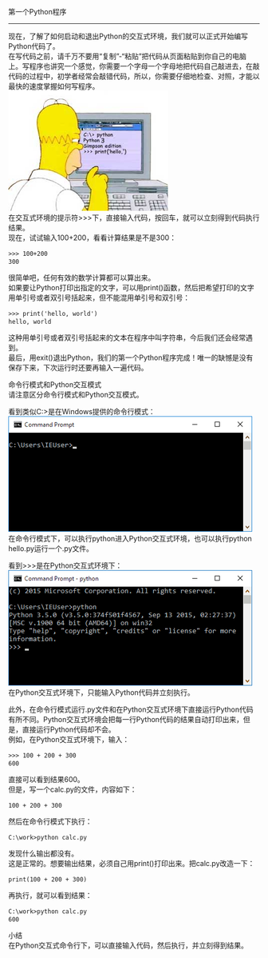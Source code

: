 第一个Python程序  
________________________________________  
现在，了解了如何启动和退出Python的交互式环境，我们就可以正式开始编写Python代码了。  
在写代码之前，请千万不要用“复制”-“粘贴”把代码从页面粘贴到你自己的电脑上。写程序也讲究一个感觉，你需要一个字母一个字母地把代码自己敲进去，在敲代码的过程中，初学者经常会敲错代码，所以，你需要仔细地检查、对照，才能以最快的速度掌握如何写程序。  
![](photo/1-4p0.jpg)  
在交互式环境的提示符>>>下，直接输入代码，按回车，就可以立刻得到代码执行结果。  
现在，试试输入100+200，看看计算结果是不是300：  

	>>> 100+200  
	300  
很简单吧，任何有效的数学计算都可以算出来。  
如果要让Python打印出指定的文字，可以用print()函数，然后把希望打印的文字用单引号或者双引号括起来，但不能混用单引号和双引号：  

	>>> print('hello, world')  
	hello, world  
这种用单引号或者双引号括起来的文本在程序中叫字符串，今后我们还会经常遇到。  
最后，用exit()退出Python，我们的第一个Python程序完成！唯一的缺憾是没有保存下来，下次运行时还要再输入一遍代码。
  
命令行模式和Python交互模式  
请注意区分命令行模式和Python交互模式。  

看到类似C:\>是在Windows提供的命令行模式：  
![](photo/1-4p1.png)  
在命令行模式下，可以执行python进入Python交互式环境，也可以执行python hello.py运行一个.py文件。  

看到>>>是在Python交互式环境下：  
![](photo/1-4p2.png)  
在Python交互式环境下，只能输入Python代码并立刻执行。  

此外，在命令行模式运行.py文件和在Python交互式环境下直接运行Python代码有所不同。Python交互式环境会把每一行Python代码的结果自动打印出来，但是，直接运行Python代码却不会。  
例如，在Python交互式环境下，输入：  

	>>> 100 + 200 + 300  
	600  
直接可以看到结果600。  
但是，写一个calc.py的文件，内容如下：  

	100 + 200 + 300  
然后在命令行模式下执行：  

	C:\work>python calc.py  
发现什么输出都没有。  
这是正常的。想要输出结果，必须自己用print()打印出来。把calc.py改造一下：  

	print(100 + 200 + 300)  
再执行，就可以看到结果：  

	C:\work>python calc.py  
	600  

小结  
在Python交互式命令行下，可以直接输入代码，然后执行，并立刻得到结果。
